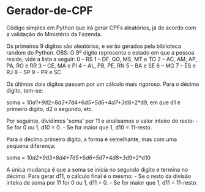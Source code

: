# Gerador-de-CPF
Código simples em Python que irá gerar CPFs aleatórios, já de acordo com a validação do Ministério da Fazenda.

Os primeiros 9 digitos são aleatórios, e serão gerados pela biblioteca random do Python.
OBS: O 9º dígito representa o estado em que a pessoa reside, vide a lista a seguir:
	0 – RS
	1 – DF, GO, MS, MT e TO
	2 – AC, AM, AP, PA, RO e RR
	3 – CE, MA e PI
	4 – AL, PB, PE, RN
	5 – BA e SE
	6 – MG
	7 – ES e RJ
	8 – SP
	9 – PR e SC  

Os últimos dois digitos passam por um cálculo mais rigoroso. Para o décimo digito, tem-se:

soma = 10*d1+9*d2+8*d3+7*d4+6*d5+5*d6+4*d7+3*d8+2*d9, em que d1 é primeiro dígito, d2 o segundo, etc.

Por seguinte, dividimos 'soma' por 11 e analisamos o valor inteiro do resto:
	- Se for 0 ou 1, d10 = 0.
	- Se for maior que 1, d10 = 11-resto.

Para o décimo primeiro digito, a forma é semelhante, mas com uma pequena diferença:

soma = 10*d2+9*d3+8*d4+7*d5+6*d6+5*d7+4*d8+3*d9+2*d10

A única mudança é que a soma se inicia no segundo digito e termina no décimo.
Para gerar d11, o cálculo final é o mesmo:
	- Se o resto da divisão inteira de soma por 11 for 0 ou 1, d11 = 0.
	- Se for maior que 1, d11 = 11-resto.

